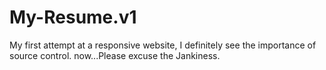 # My-Resume.v1
My first attempt at a responsive website, I definitely see the importance of source control. now...Please excuse the Jankiness. 
